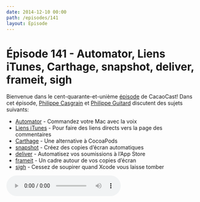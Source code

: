 ```yaml
---
date: 2014-12-10 00:00
path: /episodes/141
layout: Episode
---
```

# Épisode 141 - Automator, Liens iTunes, Carthage, snapshot, deliver, frameit, sigh
<p>Bienvenue dans le cent-quarante-et-unième <a href="https://cacaocast.com/media/cacaocast_141.m4a" title="CacaoCast Episode 141">épisode</a> de CacaoCast! Dans cet épisode, <a href="http://www.twitter.com/philippec" title="Philippe Casgrain sur Twitter">Philippe Casgrain</a> et <a href="http://www.twitter.com/philippeguitard" title="Philippe Guitard sur Twitter">Philippe Guitard</a> discutent des sujets suivants:</p>
<ul><li><a href="http://www.automatisez.net/?post/2014/11/18/Yosemite-%3A-un-nouveau-type-de-processus%2C-les-commandes-dict%C3%A9es" title="Automator">Automator</a> - Commandez votre Mac avec la voix</li>
<li><a href="http://bjango.com/articles/ituneslinks/" title="Liens iTunes">Liens iTunes</a> - Pour faire des liens directs vers la page des commentaires</li>
<li><a href="https://github.com/Carthage/Carthage" title="Carthage">Carthage</a> - Une alternative à CocoaPods</li>
<li><a href="https://github.com/KrauseFx/snapshot" title="snapshot">snapshot</a> - Créez des copies d’écran automatiques</li>
<li><a href="https://github.com/KrauseFx/deliver" title="deliver">deliver</a> - Automatisez vos soumissions à  l’App Store</li>
<li><a href="https://github.com/KrauseFx/frameit" title="frameit">frameit</a> - Un cadre autour de vos copies d’écran</li>
<li><a href="https://github.com/KrauseFx/sigh" title="sigh">sigh</a> - Cessez de soupirer quand Xcode vous laisse tomber</li>
</ul>
<p><audio controls><source src="https://cacaocast.com/media/cacaocast_141.m4a" type="audio/mpeg"><source src="https://cacaocast.com/media/cacaocast_141.m4a" type="audio/mp4">Votre navigateur ne supporte pas l'élément audio / Your browser does not support the audio element.</audio></p>
